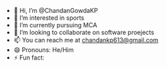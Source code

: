 - 👋 Hi, I’m @ChandanGowdaKP
- 👀 I’m interested in sports
- 🌱 I’m currently pursuing MCA
- 💞️ I’m looking to collaborate on software proejects
- 📫 You can reach me at chandankp613@gmail.com
- 😄 Pronouns: He/Him
- ⚡ Fun fact: 

<!---
ChandanGowdaKP/ChandanGowdaKP is a ✨ special ✨ repository because its `README.md` (this file) appears on your GitHub profile.
You can click the Preview link to take a look at your changes.
--->
